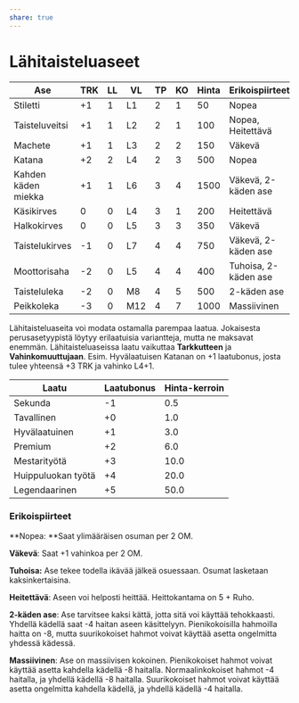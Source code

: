 ```yaml
---
share: true
---
```

# Lähitaisteluaseet

| Ase                 | TRK  | LL   | VL   | TP   | KO   | Hinta | Erikoispiirteet      |
| ------------------- | ---- | ---- | ---- | ---- | ---- | ----- | -------------------- |
| Stiletti            | +1   | 1    | L1   | 2    | 1    | 50    | Nopea                |
| Taisteluveitsi      | +1   | 1    | L2   | 2    | 1    | 100   | Nopea, Heitettävä    |
| Machete             | +1   | 1    | L3   | 2    | 2    | 150   | Väkevä               |
| Katana              | +2   | 2    | L4   | 2    | 3    | 500   | Nopea                |
| Kahden käden miekka | +1   | 1    | L6   | 3    | 4    | 1500  | Väkevä, 2-käden ase  |
| Käsikirves          | 0    | 0    | L4   | 3    | 1    | 200   | Heitettävä           |
| Halkokirves         | 0    | 0    | L5   | 3    | 3    | 350   | Väkevä               |
| Taistelukirves      | -1   | 0    | L7   | 4    | 4    | 750   | Väkevä, 2-käden ase  |
| Moottorisaha        | -2   | 0    | L5   | 4    | 4    | 400   | Tuhoisa, 2-käden ase |
| Taisteluleka        | -2   | 0    | M8   | 4    | 5    | 500   | 2-käden ase          |
| Peikkoleka          | -3   | 0    | M12  | 4    | 7    | 1000  | Massiivinen          |



Lähitaisteluaseita voi modata ostamalla parempaa laatua. Jokaisesta perusasetyypistä löytyy erilaatuisia variantteja, mutta ne maksavat enemmän. Lähitaisteluaseissa laatu vaikuttaa **Tarkkutteen** ja **Vahinkomuuttujaan**. Esim. Hyvälaatuisen Katanan on +1 laatubonus, josta tulee yhteensä +3 TRK ja vahinko L4+1.

| Laatu              | Laatubonus | Hinta-kerroin |
| ------------------ | ---------- | ------------- |
| Sekunda            | -1         | 0.5           |
| Tavallinen         | +0         | 1.0           |
| Hyvälaatuinen      | +1         | 3.0           |
| Premium            | +2         | 6.0           |
| Mestarityötä       | +3         | 10.0          |
| Huippuluokan työtä | +4         | 20.0          |
| Legendaarinen      | +5         | 50.0          |



### Erikoispiirteet

**Nopea: **Saat ylimääräisen osuman per 2 OM.

**Väkevä**: Saat +1 vahinkoa per 2 OM.

**Tuhoisa:** Ase tekee todella ikävää jälkeä osuessaan. Osumat lasketaan kaksinkertaisina.

**Heitettävä**: Aseen voi helposti heittää. Heittokantama on 5 + Ruho.

**2-käden ase**: Ase tarvitsee kaksi kättä, jotta sitä voi käyttää tehokkaasti. Yhdellä kädellä saat -4 haitan aseen käsittelyyn. Pienikokoisilla hahmoilla haitta on -8, mutta suurikokoiset hahmot voivat käyttää asetta ongelmitta yhdessä kädessä.

**Massiivinen**: Ase on massiivisen kokoinen. Pienikokoiset hahmot voivat käyttää asetta kahdella kädellä -8 haitalla. Normaalinkokoiset hahmot -4 haitalla, ja yhdellä kädellä -8 haitalla. Suurikokoiset hahmot voivat käyttää asetta ongelmitta kahdella kädellä, ja yhdellä kädellä -4 haitalla.